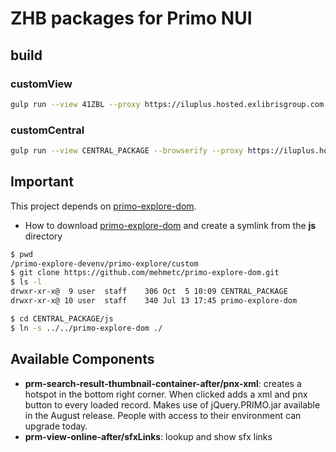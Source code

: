 # ZHB packages for Primo NUI

## build
### customView
```bash
gulp run --view 41ZBL --proxy https://iluplus.hosted.exlibrisgroup.com
```
### customCentral
```bash
gulp run --view CENTRAL_PACKAGE --browserify --proxy https://iluplus.hosted.exlibrisgroup.com
```

## Important
This project depends on [primo-explore-dom](https://github.com/mehmetc/primo-explore-dom). 

* How to download [primo-explore-dom](https://github.com/mehmetc/primo-explore-dom) and create a symlink from the __js__ directory
```bash
$ pwd
/primo-explore-devenv/primo-explore/custom
$ git clone https://github.com/mehmetc/primo-explore-dom.git
$ ls -l
drwxr-xr-x@  9 user  staff    306 Oct  5 10:09 CENTRAL_PACKAGE
drwxr-xr-x@ 10 user  staff    340 Jul 13 17:45 primo-explore-dom

$ cd CENTRAL_PACKAGE/js
$ ln -s ../../primo-explore-dom ./
 ```
 
## Available Components 

- __prm-search-result-thumbnail-container-after/pnx-xml__: creates a hotspot in the bottom right corner. When clicked adds a xml and pnx button to every loaded record. Makes use of jQuery.PRIMO.jar available in the August release. People with access to their environment can upgrade today.
- __prm-view-online-after/sfxLinks__: lookup and show sfx links
